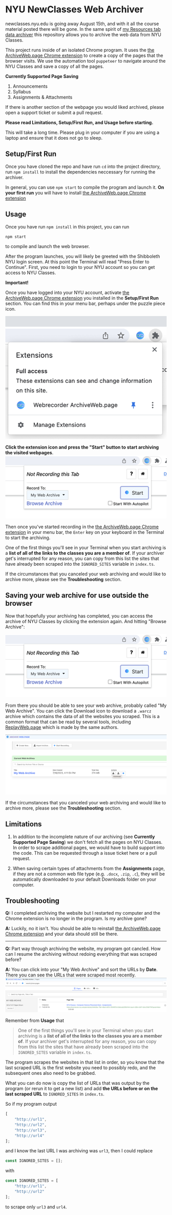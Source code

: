 # NYU NewClasses Web Archiver

newclasses.nyu.edu is going away August 15th, and with it all the course
material posted there will be gone. In the same spirit of
[my Resources tab data archiver](https://github.com/FrederickGeek8/nyuclasses-resource-scraper)
this repository allows you to archive the web data from NYU Classes.

This project runs inside of an isolated Chrome program. It uses the
[the ArchiveWeb.page Chrome extension](https://archiveweb.page/) to create a
copy of the pages that the browser visits. We use the automation tool `puppeteer`
to navigate around the NYU Classes and save a copy of all the pages.

**Currently Supported Page Saving**

1. Announcements
2. Syllabus
3. Assignments & Attachments

If there is another section of the webpage you would liked archived, please
open a support ticket or submit a pull request.

**Please read Limitations, Setup/First Run, and Usage before starting.**

This will take a long time. Please plug in your computer if you are using a laptop and ensure that it does not go to sleep.

## Setup/First Run

Once you have cloned the repo and have run `cd` into the project directory,
run `npm install` to install the dependencies neccessary for running the archiver.

In general, you can use `npm start` to compile the program and launch it.
**On your first run** you will have to install [the ArchiveWeb.page Chrome extension](https://archiveweb.page/)

## Usage

Once you have run `npm install` in this project, you can run

```bash
npm start
```

to compile and launch the web browser.

After the program launches, you will likely be greeted with the Shibboleth NYU
login screen. At this point the Terminal will read "Press Enter to Continue".
First, you need to login to your NYU account so you can get access to NYU Classes.

**Important!**

Once you have logged into your NYU account, activate [the ArchiveWeb.page Chrome extension](https://archiveweb.page/)
you installed in the **Setup/First Run** section. You can find this in your menu
bar, perhaps under the puzzle piece icon.

![Screenshot of the Menu Bar under the puzzle piece icon](meta/menu-bar-screenshot.png)

**Click the extension icon and press the "Start" button to start archiving the visited webpages**.
![Screenshot of the "Start" recording button in ArchiveWeb.page](meta/start-recording-screenshot.png)

Then once you've started recording in the
[the ArchiveWeb.page Chrome extension](https://archiveweb.page/) in your menu
bar, the `Enter` key on your keyboard in the Terminal to start the archiving.

One of the first things you'll see in your Terminal when you start archiving is
a **list of all of the links to the classes you are a member of**. If your
archiver get's interrupted for any reason, you can copy from this list the
sites that have already been scraped into the `IGNORED_SITES` variable in
`index.ts`.

If the circumstances that you canceled your web archiving and would like to
archive more, please see the **Troubleshooting** section.

## Saving your web archive for use outside the browser

Now that hopefully your archiving has completed, you can access the archive
of NYU Classes by clicking the extension again. And hitting "Browse Archive":

![Screenshot of the "Browse Archive" button in the extension menu](meta/start-recording-screenshot.png)

From there you should be able to see your web archive, probably called
"My Web Archive". You can click the Download icon to download a `.warcz` archive
which contains the data of all the websites you scraped. This is a common format
that can be read by several tools, including
[ReplayWeb.page](https://webrecorder.net/tools#replaywebpage) which is made by
the same authors.

![Screenshot of clicking "Browse Archive" and listing your web recordings](meta/my-recordings-screenshot.png)

If the circumstances that you canceled your web archiving and would like to
archive more, please see the **Troubleshooting** section.

## Limitations

1. In addition to the incomplete nature of our archiving
   (see **Currently Supported Page Saving**) we don't fetch all the pages on NYU
   Classes. In order to scrape additional pages, we would have to build support
   into the code. This can be requested through a issue ticket here or a pull request.

2. When saving certain types of attachments from the **Assignments** page, if
   they are not a common web file type (e.g. `.docx`, `.zip`, `.c`), they will
   be automatically downloaded to your default Downloads folder on your computer.

## Troubleshooting

**Q:** I completed archiving the website but I restarted my computer and the
Chrome extension is no longer in the program. Is my archive gone?

**A:** Luckily, no it isn't. You should be able to reinstall [the ArchiveWeb.page Chrome extension](https://archiveweb.page/)
and your data should still be there.

---

**Q:** Part way through archiving the website, my program got cancled. How can
I resume the archiving without redoing everything that was scraped before?

**A:** You can click into your "My Web Archive" and sort the URLs by **Date**.
There you can see the URLs that were scraped most recently. 
![Screenshot of sorting the URLs in the archive by Date](meta/sortby-date-screenshot.png)

Remember from
**Usage** that

> One of the first things you'll see in your Terminal when you start archiving is
> a **list of all of the links to the classes you are a member of**. If your
> archiver get's interrupted for any reason, you can copy from this list the
> sites that have already been scraped into the `IGNORED_SITES` variable in
> `index.ts`.

The program scrapes the websites in that list in order, so you know that the
last scraped URL is the first website you need to possibly redo, and the
subsequent ones also need to be grabbed.

What you can do now is copy the list of URLs that was output by the program
(or rerun it to get a new list) and add **the URLs before or on the last scraped URL**
to `IGNORED_SITES` in `index.ts`.

So if my program output

```javascript
[
    "http://url1",
    "http://url2",
    "http://url3",
    "http://url4"
];
```

and I know the last URL I was archiving was `url3`, then I could replace

```javascript
const IGNORED_SITES = [];
```

with

```javascript
const IGNORED_SITES = [
    "http://url1",
    "http://url2"
];
```

to scrape only `url3` and `url4`.
